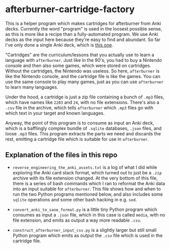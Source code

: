 # afterburner-cartridge-factory
This is a helper program which makes cartridges for afterburner from Anki decks. Currently the word "program" is used in the loosest possible sense, as this is more like a recipe than a fully-automated program. We use Anki decks as the input here because they're easy to find and abundant. So far I've only done a single Anki deck, which is [this one](http://frequencylists.blogspot.com/2016/08/5000-italian-sentences-sorted-from.html).

"Cartridges" are the curriculum/lessons that you actually use to learn a language with `afterburner`. Just like in the 90's, you had to buy a Nintendo console and then also some games, which were stored on cartridges. Without the cartridges, the Nintendo was useless. So here, `afterburner` is like the Nintendo console, and the cartridge file is like the games. You can use the same console to play many games, just as you can use `afterburner` to learn many languages. 

Under the hood, a cartridge is just a zip file containing a bunch of `.mp3` files, which have names like `2203` and `24`, with no file extensions. There's also a `.csv` file in the archive, which tells `afterburner` which `.mp3` files go with which text in your target and known languages.

Anyway, the point of this program is to consume as input an Anki deck, which is a bafflingly complex bundle of `.sqlite` databases, `.json` files, and loose `.mp3` files. This program extracts the parts we need and discards the rest, emitting a cartridge file which is suitable for use in `afterburner`.

## Explanation of the files in this repo

* `reverse_engineering_the_anki_assets.txt` is a log of what I did while exploring the Anki card stack format, which turned out to just be a `.zip` archive with its file extension changed. At the very bottom of this file, there is a series of bash commands which I ran to reformat the Anki data into an input suitable for `afterburner`. This file shows how and when to run the two Python programs mentioned below, and also includes some `sqlite` operations and some other bash hacking in e.g. `sed`.

* `convert_anki_to_sane_format.py` is a little tiny Python program which consumes as input a `.json` file, which in this case is called `media`, with no file extension, and emits as output a way more readable `.csv`.

* `construct_afterburner_input_csv.py` is a slightly larger but still small Python program which emits as output the `.csv` file which is used in the cartridge file.


